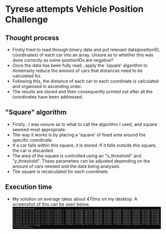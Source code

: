 # Tyrese attempts Vehicle Position Challenge 

## Thought process
  * Firstly tried to read through binary data and put relevant data(positionID, coordinates) of each car into an array. Unsure as to whether this was done correctly as some positionIDs are negative?
  * Once the data has been fully read...apply the 'square' algorithm to immensely reduce the amount of cars that distances need to be calculated for.
  * Following this, the distance of each car to each coordinate is calculated and organised in ascending order.
  * The results are stored and then consequently printed out after all the coordinates have been addressed.

## "Square" algorithm
  * Firstly...I was unsure as to what to call the algorithm I used, and square seemed most appropriate.
  * The way it works is by placing a 'square' of fixed area around the specific coordinate.
  * If a car falls within this square, it is stored. If it falls outside this square, the car is discarded.
  * The area of the square is controlled using an "x_threshold" and "y_threshold". These parameters can be adjusted depending on the amount of cars needed and the data being analysed.
  * The square is recalculated for each coordinate.

## Execution time
 * My solution on average takes about 470ms on my desktop. A screenshot of this can be seen below.
 ![Screenshot of my solution](Time_for_execution.png)